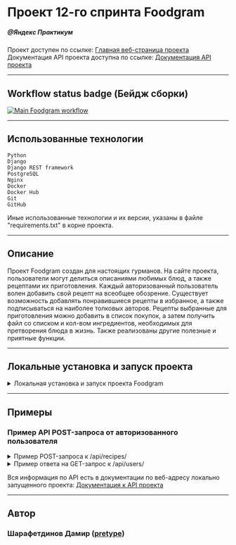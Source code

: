 # Проект 12-го спринта Foodgram
##### @Яндекс Практикум

Проект доступен по ссылке: [Главная веб-страница проекта](https://fdgrm-071224.hopto.org)
Документация API проекта доступна по ссылке: [Документация API проекта](https://fdgrm-071224.hopto.org/api/docs/)

***

## Workflow status badge (Бейдж сборки)

[![Main Foodgram workflow](https://github.com/pretype/foodgram/actions/workflows/main.yml/badge.svg)](https://github.com/pretype/foodgram/actions/workflows/main.yml)

***

## Использованные технологии
```
Python
Django
Django REST framework
PostgreSQL
Nginx
Docker
Docker Hub
Git
GitHub
```

Иные использованные технологии и их версии, указаны в файле "requirements.txt" в корне проекта.

***

## Описание

Проект Foodgram создан для настоящих гурманов. На сайте проекта, пользователи могут делиться описаниями любимых блюд, а также рецептами их приготовления. Каждый авторизованный пользователь волен добавить свой рецепт на всеобщее обозрение. Существует возможность добавлять понравившиеся рецепты в избранное, а также подписываться на наиболее толковых авторов. Рецепты выбранные для приготовления можно добавить в список покупок, а затем получить файл со списком и кол-вом ингредиентов, необходимых для претворения блюда в жизнь. Также реализованы другие полезные и приятные функции.

***

## Локальные установка и запуск проекта

<details>
  <summary><b<strong>Локальная установка и запуск проекта Foodgram</strong></b></summary>

1. Убедитесь, что у Вас развернуты виртуальная машина и Docker

2. Клонируйте проект foodgram с GitHub:
  ```bash
  git clone https://github.com/pretype/foodgram
  ```

3. Перейдите в локальную директорию проекта foodgram:
  ```bash
  cd foodgram
  ```

4. Из корневой директории проекта создайте файл ".env", внесите в него переменные, указанные ниже, и их значения:
```
SECRET_KEY
ALLOWED_IP
ALLOWED_DOMAIN
POSTGRES_USER
POSTGRES_PASSWORD
POSTGRES_DB
DB_HOST
DB_PORT
```

5. Из корневой директории запустите Docker-compose

  ```bash
  docker compose up
  ```

6. В другом терминале, в корневой директории, выполните миграции, сбор и копировании статики, а также импортируйте в базу теги и продукты из подготовленных .json файлов.

  ```bash
  docker compose -f docker-compose.yml exec backend python manage.py migrate
  docker compose -f docker-compose.yml exec backend python manage.py collectstatic
  docker compose -f docker-compose.yml exec backend cp -r /app/collected_static/. /backend_static
  docker compose -f docker-compose.yml exec backend python manage.py import_tags
  docker compose -f docker-compose.yml exec backend python manage.py import_ingredients
  ```

Проект будет доступен по веб-адресу:
[Главная страница проекта](http://localhost:8000/)

</details>

***

## Примеры
### Пример API POST-запроса от авторизованного пользователя

<details>
  <summary><b<strong>Пример POST-запроса к /api/recipes/</strong></b></summary>

<details>
  <summary>Тело запроса:</summary>

```
{
  "ingredients": [
    {
      "id": 1,
      "amount": 5
    },
    {
      "id": 2,
      "amount": 10
    }
  ],
  "tags": [
    1,
    2
  ],
  "image": "data:image/png;base64,iVBORw0KGgoAAAANSUhEUgAAAAEAAAABAgMAAABieywaAAAACVBMVEUAAAD///9fX1/S0ecCAAAACXBIWXMAAA7EAAAOxAGVKw4bAAAACklEQVQImWNoAAAAggCByxOyYQAAAABJRU5ErkJggg==",
  "name": "Нечто съедобное (это не точно)",
  "text": "Приготовьте как нибудь эти ингредиеты",
  "cooking_time": 5
}

```
</details>

Статус ответа: 201 CREATED.
<details>
  <summary>Тело ответа на запрос:</summary>

```
{
    "id": 1,
    "author": {
        "id": 3,
        "email": "second_user@email.org",
        "username": "second-user",
        "first_name": "Андрей",
        "last_name": "Макаревский",
        "is_subscribed": false,
        "avatar": null
    },
    "name": "Нечто съедобное (это не точно)",
    "text": "Приготовьте как нибудь эти ингредиеты",
    "tags": [
        {
            "id": 1,
            "name": "завтрак",
            "slug": "brkfst"
        },
        {
            "id": 2,
            "name": "обед",
            "slug": "lnch"
        }
    ],
    "ingredients": [
        {
            "id": 1,
            "name": "хлеб",
            "measurement_unit": "шт.",
            "amount": 5
        },
        {
            "id": 3,
            "name": "соль",
            "measurement_unit": "г.",
            "amount": 10
        }
    ],
    "image": "http://localhost/media/recipes/images/temp_Vlil6Ir.png",
    "cooking_time": 5,
    "is_favorited": false,
    "is_in_shopping_cart": false
}

```

</details>

</details>

<details>
  <summary><b<strong>Пример ответа на GET-запрос к /api/users/</strong></b></summary>

```
{
    "count": 4,
    "next": null,
    "previous": null,
    "results": [
        {
            "id": 1,
            "email": "a@a.aa",
            "username": "A",
            "first_name": "A",
            "last_name": "A",
            "is_subscribed": false,
            "avatar": "http://localhost/media/users/avatars/temp_IQGvEfo.png"
        },
        {
            "id": 3,
            "email": "second_user@email.org",
            "username": "second-user",
            "first_name": "Андрей",
            "last_name": "Макаревский",
            "is_subscribed": false,
            "avatar": null
        },
        {
            "id": 4,
            "email": "third-user@user.ru",
            "username": "third-user-username",
            "first_name": "Гордон",
            "last_name": "Рамзиков",
            "is_subscribed": false,
            "avatar": null
        },
        {
            "id": 2,
            "email": "vivanov@yandex.ru",
            "username": "vasya.ivanov",
            "first_name": "Вася",
            "last_name": "Иванов",
            "is_subscribed": false,
            "avatar": null
        }
    ]
}

```

</details>

Вся информация по API есть в документации по веб-адресу локально запущенного проекта: 
[Документация к API проекта](http://localhost:8000/api/docs/)

***

## Автор
### Шарафетдинов Дамир ([pretype](https://github.com/pretype))

